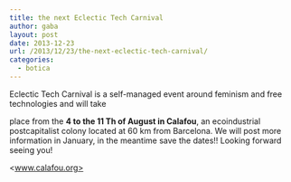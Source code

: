 ```yaml
---
title: the next Eclectic Tech Carnival
author: gaba
layout: post
date: 2013-12-23
url: /2013/12/23/the-next-eclectic-tech-carnival/
categories:
  - botica
---
```

Eclectic Tech Carnival is a self-managed event around feminism and free technologies and will take
  
place from the **4 to the 11 Th of August in Calafou**, an ecoindustrial postcapitalist colony located at 60 km from Barcelona. We will post more information in January, in the meantime save the dates!! Looking forward seeing you!

<www.calafou.org>